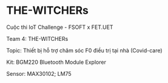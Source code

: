 # THE-WITCHERs

Cuộc thi IoT Challenge - FSOFT x FET.UET

Team 4: THE-WITCHERs

Topic: Thiết bị hỗ trợ chăm sóc F0 điều trị tại nhà (Covid-care)

Kit: BGM220 Bluetooth Module Explorer 

Sensor: MAX30102; LM75
